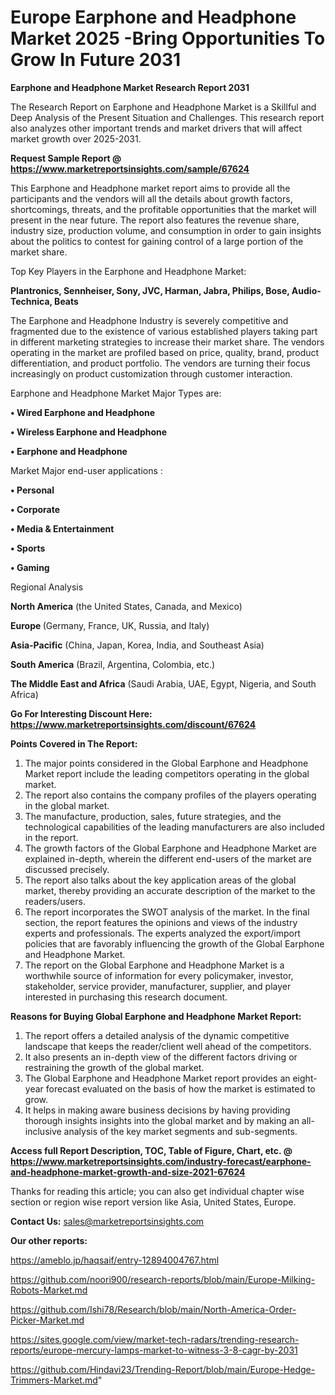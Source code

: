 # Europe Earphone and Headphone Market 2025 -Bring Opportunities To Grow In Future 2031

<strong>Earphone and Headphone Market Research Report 2031</strong>

The Research Report on Earphone and Headphone Market is a Skillful and Deep Analysis of the Present Situation and Challenges. This research report also analyzes other important trends and market drivers that will affect market growth over 2025-2031.

<strong>Request Sample Report @ <a href=https://www.marketreportsinsights.com/sample/67624>https://www.marketreportsinsights.com/sample/67624</a></strong>

This Earphone and Headphone market report aims to provide all the participants and the vendors will all the details about growth factors, shortcomings, threats, and the profitable opportunities that the market will present in the near future. The report also features the revenue share, industry size, production volume, and consumption in order to gain insights about the politics to contest for gaining control of a large portion of the market share.

Top Key Players in the Earphone and Headphone Market:

<strong>Plantronics, Sennheiser, Sony, JVC, Harman, Jabra, Philips, Bose, Audio-Technica, Beats</strong>

The Earphone and Headphone Industry is severely competitive and fragmented due to the existence of various established players taking part in different marketing strategies to increase their market share. The vendors operating in the market are profiled based on price, quality, brand, product differentiation, and product portfolio. The vendors are turning their focus increasingly on product customization through customer interaction.

Earphone and Headphone Market Major Types are:

<strong>• Wired Earphone and Headphone

• Wireless Earphone and Headphone

• Earphone and Headphone</strong>

Market Major end-user applications :

<strong>• Personal

• Corporate

• Media & Entertainment

• Sports

• Gaming</strong>

Regional Analysis

</u><strong><b>North America</b></strong> (the United States, Canada, and Mexico)

<strong><b>Europe </b></strong>(Germany, France, UK, Russia, and Italy)

<strong><b>Asia-Pacific</b></strong> (China, Japan, Korea, India, and Southeast Asia)

<strong><b>South America</b></strong> (Brazil, Argentina, Colombia, etc.)

<strong><b>The Middle East and Africa</b></strong> (Saudi Arabia, UAE, Egypt, Nigeria, and South Africa)

<strong>Go For Interesting Discount Here: <a href=https://www.marketreportsinsights.com/discount/67624>https://www.marketreportsinsights.com/discount/67624</a></strong>

<strong>Points Covered in The Report:</strong>
<ol>
  <li>The major points considered in the Global Earphone and Headphone Market report include the leading competitors operating in the global market.</li>
  <li>The report also contains the company profiles of the players operating in the global market.</li>
  <li>The manufacture, production, sales, future strategies, and the technological capabilities of the leading manufacturers are also included in the report.</li>
  <li>The growth factors of the Global Earphone and Headphone Market are explained in-depth, wherein the different end-users of the market are discussed precisely.</li>
  <li>The report also talks about the key application areas of the global market, thereby providing an accurate description of the market to the readers/users.</li>
  <li>The report incorporates the SWOT analysis of the market. In the final section, the report features the opinions and views of the industry experts and professionals. The experts analyzed the export/import policies that are favorably influencing the growth of the Global Earphone and Headphone Market.</li>
  <li>The report on the Global Earphone and Headphone Market is a worthwhile source of information for every policymaker, investor, stakeholder, service provider, manufacturer, supplier, and player interested in purchasing this research document.</li>
</ol>
<strong>Reasons for Buying Global Earphone and Headphone Market Report:</strong>

<ol>
  <li>The report offers a detailed analysis of the dynamic competitive landscape that keeps the reader/client well ahead of the competitors.</li>
  <li>It also presents an in-depth view of the different factors driving or restraining the growth of the global market.</li>
  <li>The Global Earphone and Headphone Market report provides an eight-year forecast evaluated on the basis of how the market is estimated to grow.</li>
  <li>It helps in making aware business decisions by having providing thorough insights insights into the global market and by making an all-inclusive analysis of the key market segments and sub-segments.</li>
</ol>
<strong>Access full Report Description, TOC, Table of Figure, Chart, etc. @ <a href=https://www.marketreportsinsights.com/industry-forecast/earphone-and-headphone-market-growth-and-size-2021-67624>https://www.marketreportsinsights.com/industry-forecast/earphone-and-headphone-market-growth-and-size-2021-67624</a></strong>


Thanks for reading this article; you can also get individual chapter wise section or region wise report version like Asia, United States, Europe.

<strong>Contact Us:</strong>
sales@marketreportsinsights.com

<strong>Our other reports:</strong>

<a href=https://ameblo.jp/haqsaif/entry-12894004767.html>https://ameblo.jp/haqsaif/entry-12894004767.html</a>

<a href=https://github.com/noori900/research-reports/blob/main/Europe-Milking-Robots-Market.md>https://github.com/noori900/research-reports/blob/main/Europe-Milking-Robots-Market.md</a>

<a href=https://github.com/Ishi78/Research/blob/main/North-America-Order-Picker-Market.md>https://github.com/Ishi78/Research/blob/main/North-America-Order-Picker-Market.md</a>

<a href=https://sites.google.com/view/market-tech-radars/trending-research-reports/europe-mercury-lamps-market-to-witness-3-8-cagr-by-2031>https://sites.google.com/view/market-tech-radars/trending-research-reports/europe-mercury-lamps-market-to-witness-3-8-cagr-by-2031</a>

<a href=https://github.com/Hindavi23/Trending-Report/blob/main/Europe-Hedge-Trimmers-Market.md>https://github.com/Hindavi23/Trending-Report/blob/main/Europe-Hedge-Trimmers-Market.md</a>"
